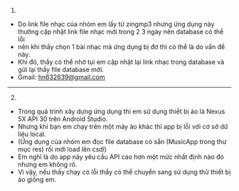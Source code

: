 1.
- Do link file nhạc của nhóm em lấy từ zingmp3 nhưng ứng dụng này thường cập nhật link file nhạc mới trong 2 3 ngày nên database có thể lỗi 
- nên khi thầy chọn 1 bài nhạc mà ứng dụng bị đơ thì có thể là do vấn đề này. 
- Khi đó, thầy có thể nhờ tụi em cập nhật lại link nhạc trong database và gửi lại thầy file database mới. 
- Gmail: hn632639@gmail.com
---------------------------------------------------------------------------------------------------------------------------------------------
2. 
- Trong quá trình xây dựng ứng dụng thì em sử dụng thiết bị ảo là Nexus 5X API 30 trên Android Studio.
- Nhưng khi bạn em chạy trên một máy ảo khác thì app bị lỗi với cơ sở dữ liệu local. 
- (Ứng dụng của nhóm em đọc file database có sẵn (MusicApp trong thư mục res) rồi mới load lên csdl) 
- Em nghĩ là do app này yêu cầu API cao hơn một mức nhất định nào đó nhưng em không rõ.
- Vì vậy, nếu thầy chạy có lỗi thầy có thể chuyển sang sử dụng thử thiết bị ảo giống em.


